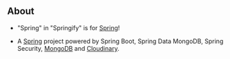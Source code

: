 ## About

- "Spring" in "Springify" is for [Spring](https://spring.io/)!

- A [Spring](https://spring.io) project powered by Spring Boot, Spring Data MongoDB, Spring Security, [MongoDB](https://www.mongodb.com/) and [Cloudinary](https://cloudinary.com/).
